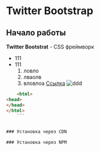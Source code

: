 # Twitter Bootstrap 

## Начало работы
**Twitter Bootstrat** -  CSS фреймворк
* 111
* 111
    1. ловло
    2. лваолв
    3. вловлоа
    [Ссылка](https://github.com/MorozovaNadezhda/remote-sample.git)
    ![ddd]()
```html
    <html>
<head>
</head>
</html>
    ```


### Установка через CDN

### Установка через NPM